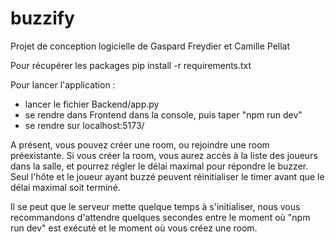# buzzify
Projet de conception logicielle de Gaspard Freydier et Camille Pellat


Pour récupérer les packages
pip install -r requirements.txt

Pour lancer l'application :
- lancer le fichier Backend/app.py
- se rendre dans Frontend dans la console, puis taper "npm run dev"
- se rendre sur localhost:5173/

A présent, vous pouvez créer une room, ou rejoindre une room préexistante. Si vous créer la room, vous aurez accès à la liste des joueurs dans la salle, et pourrez régler le délai maximal pour répondre le buzzer. Seul l'hôte et le joueur ayant buzzé peuvent réinitialiser le timer avant que le délai maximal soit terminé.

Il se peut que le serveur mette quelque temps à s'initialiser, nous vous recommandons d'attendre quelques secondes entre le moment où "npm run dev" est exécuté et le moment où vous créez une room.